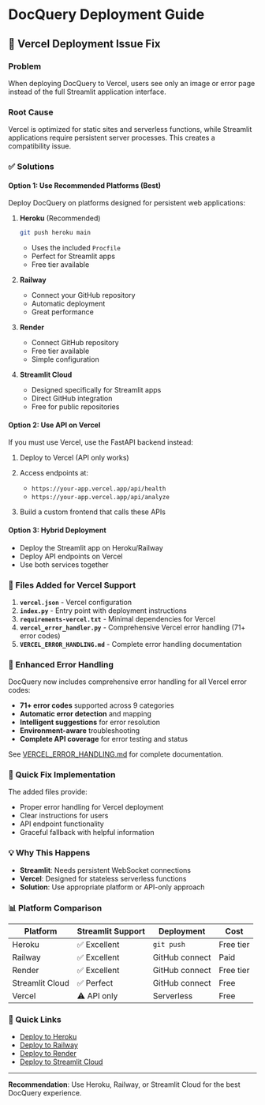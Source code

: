 # DocQuery Deployment Guide

## 🔧 Vercel Deployment Issue Fix

### Problem
When deploying DocQuery to Vercel, users see only an image or error page instead of the full Streamlit application interface.

### Root Cause
Vercel is optimized for static sites and serverless functions, while Streamlit applications require persistent server processes. This creates a compatibility issue.

### ✅ Solutions

#### Option 1: Use Recommended Platforms (Best)
Deploy DocQuery on platforms designed for persistent web applications:

1. **Heroku** (Recommended)
   ```bash
   git push heroku main
   ```
   - Uses the included `Procfile`
   - Perfect for Streamlit apps
   - Free tier available

2. **Railway**
   - Connect your GitHub repository
   - Automatic deployment
   - Great performance

3. **Render**
   - Connect GitHub repository  
   - Free tier available
   - Simple configuration

4. **Streamlit Cloud**
   - Designed specifically for Streamlit apps
   - Direct GitHub integration
   - Free for public repositories

#### Option 2: Use API on Vercel
If you must use Vercel, use the FastAPI backend instead:

1. Deploy to Vercel (API only works)
2. Access endpoints at:
   - `https://your-app.vercel.app/api/health`
   - `https://your-app.vercel.app/api/analyze`

3. Build a custom frontend that calls these APIs

#### Option 3: Hybrid Deployment
- Deploy the Streamlit app on Heroku/Railway
- Deploy API endpoints on Vercel
- Use both services together

### 🔧 Files Added for Vercel Support

1. **`vercel.json`** - Vercel configuration
2. **`index.py`** - Entry point with deployment instructions
3. **`requirements-vercel.txt`** - Minimal dependencies for Vercel
4. **`vercel_error_handler.py`** - Comprehensive Vercel error handling (71+ error codes)
5. **`VERCEL_ERROR_HANDLING.md`** - Complete error handling documentation

### 🚀 Enhanced Error Handling

DocQuery now includes comprehensive error handling for all Vercel error codes:
- **71+ error codes** supported across 9 categories
- **Automatic error detection** and mapping
- **Intelligent suggestions** for error resolution
- **Environment-aware** troubleshooting
- **Complete API coverage** for error testing and status

See [VERCEL_ERROR_HANDLING.md](VERCEL_ERROR_HANDLING.md) for complete documentation.

### 🚀 Quick Fix Implementation

The added files provide:
- Proper error handling for Vercel deployment
- Clear instructions for users
- API endpoint functionality
- Graceful fallback with helpful information

### 💡 Why This Happens

- **Streamlit**: Needs persistent WebSocket connections
- **Vercel**: Designed for stateless serverless functions
- **Solution**: Use appropriate platform or API-only approach

### 📊 Platform Comparison

| Platform | Streamlit Support | Deployment | Cost |
|----------|------------------|------------|------|
| Heroku | ✅ Excellent | `git push` | Free tier |
| Railway | ✅ Excellent | GitHub connect | Paid |
| Render | ✅ Excellent | GitHub connect | Free tier |
| Streamlit Cloud | ✅ Perfect | GitHub connect | Free |
| Vercel | ⚠️ API only | Serverless | Free |

### 🔗 Quick Links

- [Deploy to Heroku](https://devcenter.heroku.com/articles/git)
- [Deploy to Railway](https://railway.app/)
- [Deploy to Render](https://render.com/)
- [Deploy to Streamlit Cloud](https://streamlit.io/cloud)

---

**Recommendation**: Use Heroku, Railway, or Streamlit Cloud for the best DocQuery experience.